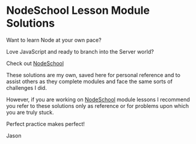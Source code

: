 # NodeSchool Lesson Module Solutions

Want to learn Node at your own pace?

Love JavaScript and ready to branch into the Server world?

Check out [NodeSchool](http://nodeschool.io/)

These solutions are my own, saved here for personal reference and to assist others as they complete modules and face the same sorts of challenges I did.

However, if you are working on [NodeSchool](http://nodeschool.io/) module lessons I recommend you refer to these solutions only as reference or for problems upon which you are truly stuck.

Perfect practice makes perfect!

Jason